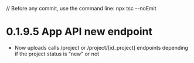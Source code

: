 // Before any commit, use the command line: npx tsc --noEmit

# 0.1.9.5 App API new endpoint

- Now uploads calls /project or /project/[id_project] endpoints depending if the project status is "new" or not